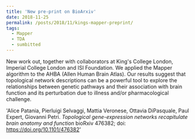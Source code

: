 ```yaml
---
title: 'New pre-print on BioArxiv'
date: 2018-11-25
permalink: /posts/2018/11/kings-mapper-preprint/
tags:
  - Mapper
  - TDA
  - sumbitted
---
```

New work out, together with collaborators at King's College London, Imperial College London and ISI Foundation. We applied the Mapper algorithm to the AHBA (Allen Human Brain Atlas). Our results suggest that topological network descriptions can be a powerful tool to explore the relationships between genetic pathways and their association with brain function and its perturbation due to illness and/or pharmacological challenge.

'Alice Patania, Pierluigi Selvaggi, Mattia Veronese, Ottavia DiPasquale, Paul Expert, Giovanni Petri. <i>Topological gene-expression networks recapitulate brain anatomy and function</i> bioRxiv 476382; doi: https://doi.org/10.1101/476382'

